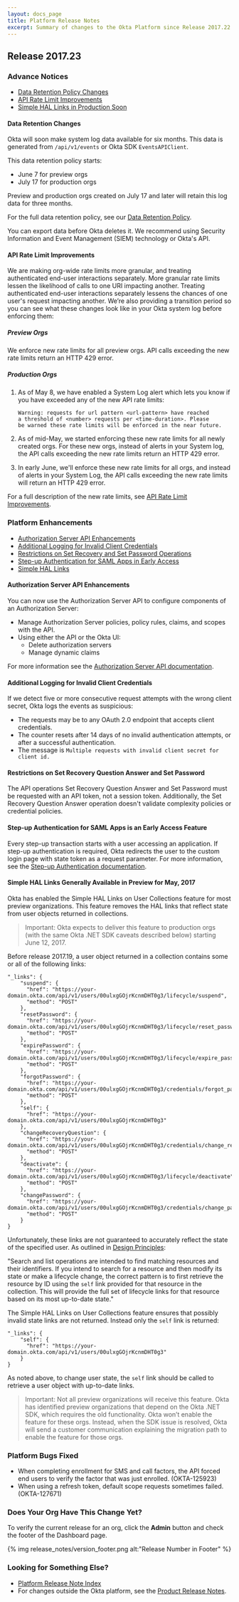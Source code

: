 ```yaml
---
layout: docs_page
title: Platform Release Notes
excerpt: Summary of changes to the Okta Platform since Release 2017.22
---
```


## Release 2017.23

### Advance Notices


* [Data Retention Policy Changes](#data-retention-changes)
* [API Rate Limit Improvements](#api-rate-limit-improvements)
* [Simple HAL Links in Production Soon](#simple-hal-links-generally-available-in-preview-for-may-2017)
 
#### Data Retention Changes

Okta will soon make system log data available for six months. This data is generated from `/api/v1/events` or Okta SDK `EventsAPIClient`.

This data retention policy starts:

* June 7 for preview orgs
* July 17 for production orgs

Preview and production orgs created on July 17 and later will retain this log data for three months. 

For the full data retention policy, see our [Data Retention Policy](https://help.okta.com).

You can export data before Okta deletes it. We recommend using Security Information and Event Management (SIEM) technology or Okta's API. <!-- OKTA-125424 -->

#### API Rate Limit Improvements

We are making org-wide rate limits more granular, and treating authenticated end-user interactions separately. More granular rate limits lessen the likelihood of calls to one URI impacting another. Treating authenticated end-user interactions separately lessens the chances of one user's request impacting another. We’re also providing a transition period so you can see what these changes look like in your Okta system log before enforcing them:

##### Preview Orgs

We enforce new rate limits for all preview orgs. API calls exceeding the new rate limits return an HTTP 429 error.

##### Production Orgs

1. As of May 8, we have enabled a System Log alert which lets you know if you have exceeded any of the new API rate limits:

    ```
    Warning: requests for url pattern <url-pattern> have reached 
    a threshold of <number> requests per <time-duration>. Please 
    be warned these rate limits will be enforced in the near future.
    ```

2. As of mid-May, we started enforcing these new rate limits for all newly created orgs. For these new orgs, instead of alerts in your System log, the API calls exceeding the new rate limits return an HTTP 429 error.

3. In early June, we'll enforce these new rate limits for all orgs, and instead of alerts in your System Log, the API calls exceeding the new rate limits will return an HTTP 429 error.

For a full description of the new rate limits, see [API Rate Limit Improvements](https://support.okta.com/help/articles/Knowledge_Article/API-Rate-Limit-Improvements).<!-- OKTA-110472 --> 

### Platform Enhancements

* [Authorization Server API Enhancements](#authorization-server-api-enhancements)
* [Additional Logging for Invalid Client Credentials](#additional-logging-for-invalid-client-credentials)
* [Restrictions on Set Recovery and Set Password Operations](#restrictions-on-set-recovery-question-answer-and-set-password)
* [Step-up Authentication for SAML Apps in Early Access](#step-up-authentication-for-saml-apps-is-an-early-access-feature)
* [Simple HAL Links](#simple-hal-links-generally-available-in-preview-for-may-2017)

#### Authorization Server API Enhancements

You can now use the Authorization Server API to configure components of an Authorization Server:

* Manage Authorization Server policies, policy rules, claims, and scopes with the API.
* Using either the API or the Okta UI:
    * Delete authorization servers
    * Manage dynamic claims

For more information see the [Authorization Server API documentation](/docs/api/resources/oauth2.html#authorization-server-operations).
<!-- OKTA-127511, OKTA-123638 -->

#### Additional Logging for Invalid Client Credentials

If we detect five or more consecutive request attempts with the wrong client secret, Okta logs the events as suspicious:

* The requests may be to any OAuth 2.0 endpoint that accepts client credentials.
* The counter resets after 14 days of no invalid authentication attempts, or after a successful authentication.
* The message is `Multiple requests with invalid client secret for client id.` <!-- OKTA-122503 -->

#### Restrictions on Set Recovery Question Answer and Set Password

The API operations Set Recovery Question Answer and Set Password must be requested with an API token, not a session token. 
Additionally, the Set Recovery Question Answer operation doesn't validate complexity policies or credential policies. <!-- OKTA-126826, OKTA-126824 -->

#### Step-up Authentication for SAML Apps is an Early Access Feature

Every step-up transaction starts with a user accessing an application. If step-up authentication is required, Okta redirects the user to the custom login page with state token as a request parameter.
For more information, see the [Step-up Authentication documentation](/docs/api/resources/authn.html#step-up-authentication).

#### Simple HAL Links Generally Available in Preview for May, 2017

Okta has enabled the Simple HAL Links on User Collections feature for most preview organizations.
This feature removes the HAL links that reflect state from user objects returned in collections.

>Important: Okta expects to deliver this feature to production orgs (with the same Okta .NET SDK caveats described below) starting June 12, 2017.

Before release 2017.19, a user object returned in a collection contains some or all of the following links:

```
"_links": {
    "suspend": {
      "href": "https://your-domain.okta.com/api/v1/users/00ulxgGOjrKcnmDHT0g3/lifecycle/suspend",
      "method": "POST"
    },
    "resetPassword": {
      "href": "https://your-domain.okta.com/api/v1/users/00ulxgGOjrKcnmDHT0g3/lifecycle/reset_password",
      "method": "POST"
    },
    "expirePassword": {
      "href": "https://your-domain.okta.com/api/v1/users/00ulxgGOjrKcnmDHT0g3/lifecycle/expire_password",
      "method": "POST"
    },
    "forgotPassword": {
      "href": "https://your-domain.okta.com/api/v1/users/00ulxgGOjrKcnmDHT0g3/credentials/forgot_password",
      "method": "POST"
    },
    "self": {
      "href": "https://your-domain.okta.com/api/v1/users/00ulxgGOjrKcnmDHT0g3"
    },
    "changeRecoveryQuestion": {
      "href": "https://your-domain.okta.com/api/v1/users/00ulxgGOjrKcnmDHT0g3/credentials/change_recovery_question",
      "method": "POST"
    },
    "deactivate": {
      "href": "https://your-domain.okta.com/api/v1/users/00ulxgGOjrKcnmDHT0g3/lifecycle/deactivate",
      "method": "POST"
    },
    "changePassword": {
      "href": "https://your-domain.okta.com/api/v1/users/00ulxgGOjrKcnmDHT0g3/credentials/change_password",
      "method": "POST"
    }
}
```

Unfortunately, these links are not guaranteed to accurately reflect the state of the specified user.
As outlined in [Design Principles](/docs/api/getting_started/design_principles.html#links-in-collections):

"Search and list operations are intended to find matching resources and their identifiers. If you intend to search for a resource and then modify its state or make a lifecycle change, the correct pattern is to first retrieve the resource by ID using the `self` link provided for that resource in the collection. This will provide the full set of lifecycle links for that resource based on its most up-to-date state."
 
The Simple HAL Links on User Collections feature ensures that possibly invalid state links are not returned.  Instead only the `self` link is returned:

```
"_links": {
    "self": {
      "href": "https://your-domain.okta.com/api/v1/users/00ulxgGOjrKcnmDHT0g3"
    }
}
```
 
As noted above, to change user state, the `self` link should be called to retrieve a user object with up-to-date links.
 
>Important: Not all preview organizations will receive this feature. Okta has identified preview organizations that depend on the Okta .NET SDK, which requires the old functionality. Okta won’t enable the feature for these orgs. Instead, when the SDK issue is resolved, Okta will send a customer communication explaining the migration path to enable the feature for those orgs.

### Platform Bugs Fixed

* When completing enrollment for SMS and call factors, the API forced end users to verify the factor that was just enrolled. (OKTA-125923)
* When using a refresh token, default scope requests sometimes failed. (OKTA-127671)

### Does Your Org Have This Change Yet?

To verify the current release for an org, click the **Admin** button and check the footer of the Dashboard page.

{% img release_notes/version_footer.png alt:"Release Number in Footer" %}

### Looking for Something Else?

* [Platform Release Note Index](platform-release-notes2016-index.html)
* For changes outside the Okta platform, see the [Product Release Notes](https://help.okta.com/en/prev/Content/Topics/ReleaseNotes/preview.htm).

